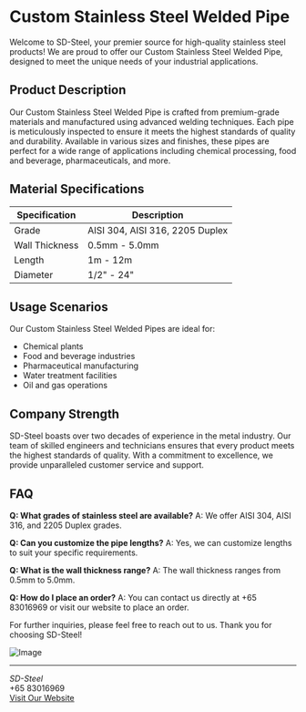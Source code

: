 # Custom Stainless Steel Welded Pipe

Welcome to SD-Steel, your premier source for high-quality stainless steel products! We are proud to offer our Custom Stainless Steel Welded Pipe, designed to meet the unique needs of your industrial applications.

## Product Description

Our Custom Stainless Steel Welded Pipe is crafted from premium-grade materials and manufactured using advanced welding techniques. Each pipe is meticulously inspected to ensure it meets the highest standards of quality and durability. Available in various sizes and finishes, these pipes are perfect for a wide range of applications including chemical processing, food and beverage, pharmaceuticals, and more.

## Material Specifications

| Specification | Description |
|---------------|-------------|
| Grade         | AISI 304, AISI 316, 2205 Duplex |
| Wall Thickness | 0.5mm - 5.0mm |
| Length        | 1m - 12m |
| Diameter      | 1/2" - 24" |

## Usage Scenarios

Our Custom Stainless Steel Welded Pipes are ideal for:
- Chemical plants
- Food and beverage industries
- Pharmaceutical manufacturing
- Water treatment facilities
- Oil and gas operations

## Company Strength

SD-Steel boasts over two decades of experience in the metal industry. Our team of skilled engineers and technicians ensures that every product meets the highest standards of quality. With a commitment to excellence, we provide unparalleled customer service and support.

## FAQ

**Q: What grades of stainless steel are available?**
A: We offer AISI 304, AISI 316, and 2205 Duplex grades.

**Q: Can you customize the pipe lengths?**
A: Yes, we can customize lengths to suit your specific requirements.

**Q: What is the wall thickness range?**
A: The wall thickness ranges from 0.5mm to 5.0mm.

**Q: How do I place an order?**
A: You can contact us directly at +65 83016969 or visit our website to place an order.

For further inquiries, please feel free to reach out to us. Thank you for choosing SD-Steel!

![Image](https://github.com/user-attachments/assets/2567258e-e124-4816-932d-1809bd27ef0b)

---

*SD-Steel*  
+65 83016969  
[Visit Our Website](#)